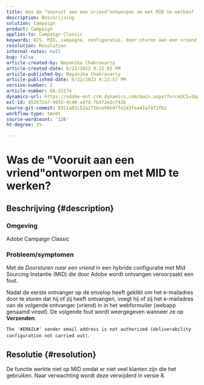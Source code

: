 ```yaml
---
title: Was de "Vooruit aan een vriend"ontworpen om met MID te werken?
description: Beschrijving
solution: Campaign
product: Campaign
applies-to: Campaign Classic
keywords: KCS, MID, campagne, configuratie, door:sturen aan een vriend
resolution: Resolution
internal-notes: null
bug: false
article-created-by: Nayanika Chakravarty
article-created-date: 6/22/2023 9:12:02 PM
article-published-by: Nayanika Chakravarty
article-published-date: 6/22/2023 9:22:57 PM
version-number: 2
article-number: KA-22174
dynamics-url: https://adobe-ent.crm.dynamics.com/main.aspx?forceUCI=1&pagetype=entityrecord&etn=knowledgearticle&id=5a97c368-4111-ee11-8f6d-6045bd006d92
exl-id: d52b72a7-4955-4c40-a47d-7b472e2cf426
source-git-commit: 0311a02c52a273bce96b47fe2d3fea41a74f2fb2
workflow-type: tm+mt
source-wordcount: '126'
ht-degree: 2%

---
```


# Was de &quot;Vooruit aan een vriend&quot;ontworpen om met MID te werken?

## Beschrijving {#description}


### <b>Omgeving</b>

Adobe Campaign Classic

### <b>Probleem/symptomen</b>

Met de *Doorsturen naar een vriend* in een hybride configuratie met Mid Sourcing Instantie (MID) die door Adobe wordt ontvangen veroorzaakt een fout.

Nadat de eerste ontvanger op de envelop heeft geklikt om het e-mailadres door te sturen dat hij of zij heeft ontvangen, voegt hij of zij het e-mailadres van de volgende ontvanger (vriend) in in het webformulier (webapp genaamd *viraal*). De volgende fout wordt weergegeven wanneer ze op <b>Verzenden</b>:

`The '#EMAIL#' sender email address is not authorized (deliverability configuration not carried out)`.


## Resolutie {#resolution}


De functie werkte niet op MID omdat er niet veel klanten zijn die het gebruiken. Naar verwachting wordt deze verwijderd in versie 8.
